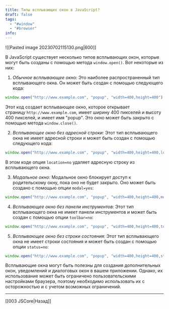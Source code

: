 ```yaml
---
title: Типы всплывающих окон в JavaScript?
draft: false
tags:
  - "#window"
  - "#browser"
info:
---
```

![[Pasted image 20230702115130.png|600]]

В JavaScript существует несколько типов всплывающих окон, которые могут быть созданы с помощью метода `window.open()`. Вот некоторые из них:

1. _Обычное всплывающее окно:_ Это наиболее распространенный тип всплывающего окна. Он может быть создан с помощью следующего кода:

```javascript
window.open("http://www.example.com", "popup", "width=400,height=400")
```

Этот код создает всплывающее окно, которое открывает страницу `http://www.example.com`, имеет ширину 400 пикселей и высоту 400 пикселей, и имеет имя "popup". Это окно может быть закрыто с помощью метода `window.close()`.

2. _Всплывающее окно без адресной строки:_ Этот тип всплывающего окна не имеет адресной строки и может быть создан с помощью следующего кода:

```javascript
window.open("http://www.example.com", "popup", "width=400,height=400,location=no")
```

В этом коде опция `location=no` удаляет адресную строку из всплывающего окна.

3. _Модальное окно:_ Модальное окно блокирует доступ к родительскому окну, пока оно не будет закрыто. Оно может быть создано с помощью опции `modal=yes`:

```javascript
window.open("http://www.example.com", "popup", "width=400,height=400,modal=yes")
```

4. _Всплывающее окно без панели инструментов:_ Этот тип всплывающего окна не имеет панели инструментов и может быть создан с помощью опции `toolbar=no`:

```javascript
window.open("http://www.example.com", "popup", "width=400,height=400,toolbar=no")
```

5. _Всплывающее окно без строки состояния:_ Этот тип всплывающего окна не имеет строки состояния и может быть создан с помощью опции `status=no`:

```javascript
window.open("http://www.example.com", "popup", "width=400,height=400,status=no")
```

Всплывающие окна могут быть полезны для создания дополнительных окон, уведомлений и диалоговых окон в вашем приложении. Однако, их использование может быть ограничено пользовательскими настройками браузера, поэтому необходимо использовать их с осторожностью и с учетом возможных ограничений.

---

[[003 JSCore|Назад]]